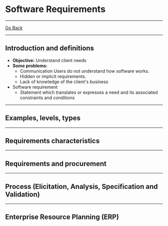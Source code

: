# Software Requirements
---
[Go Back](../README.md)

---
## Introduction and definitions
- **Objective:** Understand client needs
- **Some problems:**
	- Communication Users do not understand how software works.
	- Hidden or implicit requirements.
	- Lack of knowledge of the client's business
- Software requirement
	- Statement which translates or expresses a need and its associated constraints and conditions

---
## Examples, levels, types


---
## Requirements characteristics


---
## Requirements and procurement


---
## Process (Elicitation, Analysis, Specification and Validation)


---
## Enterprise Resource Planning (ERP)